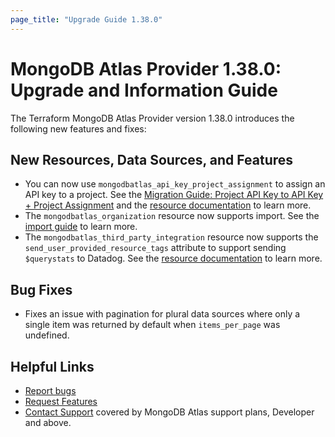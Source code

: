 ```yaml
---
page_title: "Upgrade Guide 1.38.0"
---
```


# MongoDB Atlas Provider 1.38.0: Upgrade and Information Guide

The Terraform MongoDB Atlas Provider version 1.38.0 introduces the following new features and fixes:

## New Resources, Data Sources, and Features

- You can now use `mongodbatlas_api_key_project_assignment` to assign an API key to a project. See the [Migration Guide: Project API Key to API Key + Project Assignment](project-api-key-migration) and the [resource documentation](https://registry.terraform.io/providers/mongodb/mongodbatlas/latest/docs/resources/api_key_project_assignment) to learn more.
- The `mongodbatlas_organization` resource now supports import. See the [import guide](importing-organization) to learn more.
- The `mongodbatlas_third_party_integration` resource now supports the `send_user_provided_resource_tags` attribute to support sending `$querystats` to Datadog. See the [resource documentation](https://registry.terraform.io/providers/mongodb/mongodbatlas/latest/docs/resources/third_party_integration#DATADOG-1) to learn more.

## Bug Fixes

- Fixes an issue with pagination for plural data sources where only a single item was returned by default when `items_per_page` was undefined.

## Helpful Links

* [Report bugs](https://github.com/mongodb/terraform-provider-mongodbatlas/issues)
* [Request Features](https://feedback.mongodb.com/forums/924145-atlas?category_id=370723)
* [Contact Support](https://docs.atlas.mongodb.com/support/) covered by MongoDB Atlas support plans, Developer and above.
